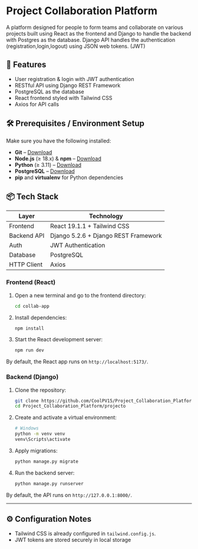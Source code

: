 # Project Collaboration Platform
A platform designed for people to form teams and collaborate on various projects built using React as the frontend and Django to handle the backend with Postgres as the database. 
Django API handles the authentication (registration,login,logout) using JSON web tokens. (JWT)
## 🚀 Features
- User registration & login with JWT authentication
- RESTful API using Django REST Framework
- PostgreSQL as the database
- React frontend styled with Tailwind CSS
- Axios for API calls
  
## 🛠️ Prerequisites / Environment Setup

Make sure you have the following installed:

- **Git** – [Download](https://git-scm.com/downloads)
- **Node.js** (≥ 18.x) & **npm** – [Download](https://nodejs.org/)
- **Python** (≥ 3.11) – [Download](https://www.python.org/downloads/)
- **PostgreSQL** – [Download](https://www.postgresql.org/download/)
- **pip** and **virtualenv** for Python dependencies

## 📦 Tech Stack

| Layer         | Technology                    |
|---------------|------------------------------|
| Frontend      | React 19.1.1 + Tailwind CSS   |
| Backend API   | Django 5.2.6 + Django REST Framework |
| Auth          | JWT Authentication            |
| Database      | PostgreSQL                    |
| HTTP Client   | Axios                         |

### Frontend (React)

1. Open a new terminal and go to the frontend directory:
    ```bash
    cd collab-app
    ```
2. Install dependencies:
    ```bash
    npm install
    ```
3. Start the React development server:
    ```bash
    npm run dev
    ```
By default, the React app runs on `http://localhost:5173/`.
### Backend (Django)
1. Clone the repository:
    ```bash
    git clone https://github.com/CoolPV15/Project_Collaboration_Platform.git
    cd Project_Collaboration_Platform/projecto
    ```
2. Create and activate a virtual environment:
    ```bash
    # Windows
    python -m venv venv
    venv\Scripts\activate
    ```
5. Apply migrations:
    ```bash
    python manage.py migrate
    ```
6. Run the backend server:
    ```bash
    python manage.py runserver
    ```

By default, the API runs on `http://127.0.0.1:8000/`.

---

## ⚙️ Configuration Notes

- Tailwind CSS is already configured in `tailwind.config.js`.
- JWT tokens are stored securely in local storage 
